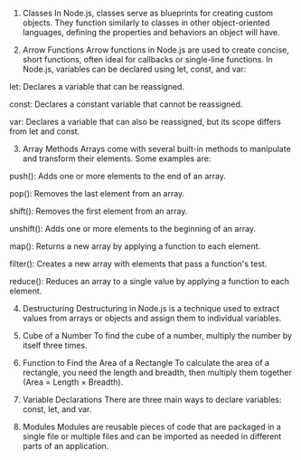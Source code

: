 1. Classes
In Node.js, classes serve as blueprints for creating custom objects. They function similarly to classes in other object-oriented languages, defining the properties and behaviors an object will have.

2. Arrow Functions
Arrow functions in Node.js are used to create concise, short functions, often ideal for callbacks or single-line functions.
In Node.js, variables can be declared using let, const, and var:

let: Declares a variable that can be reassigned.

const: Declares a constant variable that cannot be reassigned.

var: Declares a variable that can also be reassigned, but its scope differs from let and const.

3. Array Methods
Arrays come with several built-in methods to manipulate and transform their elements. Some examples are:

push(): Adds one or more elements to the end of an array.

pop(): Removes the last element from an array.

shift(): Removes the first element from an array.

unshift(): Adds one or more elements to the beginning of an array.

map(): Returns a new array by applying a function to each element.

filter(): Creates a new array with elements that pass a function's test.

reduce(): Reduces an array to a single value by applying a function to each element.

4. Destructuring
Destructuring in Node.js is a technique used to extract values from arrays or objects and assign them to individual variables.

5. Cube of a Number
To find the cube of a number, multiply the number by itself three times.

6. Function to Find the Area of a Rectangle
To calculate the area of a rectangle, you need the length and breadth, then multiply them together (Area = Length × Breadth).

7. Variable Declarations
There are three main ways to declare variables: const, let, and var.

8. Modules
Modules are reusable pieces of code that are packaged in a single file or multiple files and can be imported as needed in different parts of an application.